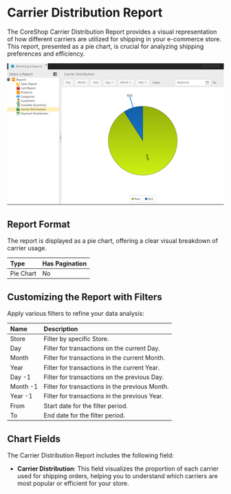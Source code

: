 # Carrier Distribution Report

The CoreShop Carrier Distribution Report provides a visual representation of how different carriers are utilized for shipping in your e-commerce store. This report, presented as a pie chart, is crucial for analyzing shipping preferences and efficiency.

![Carrier Distribution](img/carriers.png)

## Report Format

The report is displayed as a pie chart, offering a clear visual breakdown of carrier usage.

| Type      | Has Pagination |
|:----------|:--------------|
| Pie Chart | No            |

## Customizing the Report with Filters

Apply various filters to refine your data analysis:

| Name     | Description                                    |
|:---------|:-----------------------------------------------|
| Store    | Filter by specific Store.                      |
| Day      | Filter for transactions on the current Day.    |
| Month    | Filter for transactions in the current Month.  |
| Year     | Filter for transactions in the current Year.   |
| Day -1   | Filter for transactions on the previous Day.   |
| Month -1 | Filter for transactions in the previous Month. |
| Year -1  | Filter for transactions in the previous Year.  |
| From     | Start date for the filter period.              |
| To       | End date for the filter period.                |

## Chart Fields

The Carrier Distribution Report includes the following field:

- **Carrier Distribution**: This field visualizes the proportion of each carrier used for shipping orders, helping you to understand which carriers are most popular or efficient for your store.
